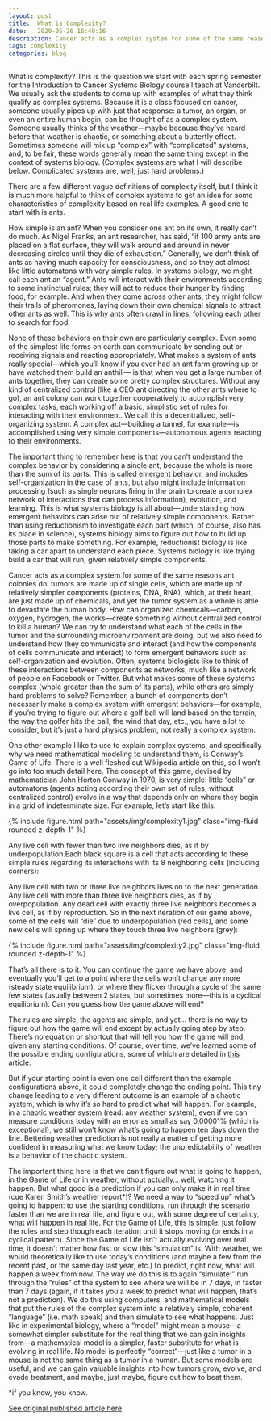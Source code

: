 ```yaml
---
layout: post
title:  What is Complexity?
date:   2020-05-26 16:40:16
description: Cancer acts as a complex system for some of the same reasons ant colonies do--tumors are made up of single cells, which are made up of relatively simpler components (proteins, DNA, RNA), which, at their heart, are just made up of chemicals, and yet the tumor system as a whole is able to devastate the human body.
tags: complexity
categories: blog
---
```


What is complexity? This is the question we start with each spring semester for the Introduction to Cancer Systems Biology course I teach at Vanderbilt. We usually ask the students to come up with examples of what they think qualify as complex systems. Because it is a class focused on cancer, someone usually pipes up with just that response: a tumor, an organ, or even an entire human begin, can be thought of as a complex system. Someone usually thinks of the weather—maybe because they’ve heard before that weather is chaotic, or something about a butterfly effect. Sometimes someone will mix up “complex” with “complicated” systems, and, to be fair, these words generally mean the same thing except in the context of systems biology. (Complex systems are what I will describe below. Complicated systems are, well, just hard problems.)

There are a few different vague definitions of complexity itself, but I think it is much more helpful to think of complex systems to get an idea for some characteristics of complexity based on real life examples. A good one to start with is ants.

How simple is an ant? When you consider one ant on its own, it really can’t do much. As Nigel Franks, an ant researcher, has said, “if 100 army ants are placed on a flat surface, they will walk around and around in never decreasing circles until they die of exhaustion.” Generally, we don’t think of ants as having much capacity for consciousness, and so they act almost like little automatons with very simple rules. In systems biology, we might call each ant an “agent.” Ants will interact with their environments according to some instinctual rules; they will act to reduce their hunger by finding food, for example. And when they come across other ants, they might follow their trails of pheromones, laying down their own chemical signals to attract other ants as well. This is why ants often crawl in lines, following each other to search for food.

None of these behaviors on their own are particularly complex. Even some of the simplest life forms on earth can communicate by sending out or receiving signals and reacting appropriately. What makes a system of ants really special—which you’ll know if you ever had an ant farm growing up or have watched them build an anthill— is that when you get a large number of ants together, they can create some pretty complex structures. Without any kind of centralized control (like a CEO ant directing the other ants where to go), an ant colony can work together cooperatively to accomplish very complex tasks, each working off a basic, simplistic set of rules for interacting with their environment. We call this a decentralized, self-organizing system. A complex act—building a tunnel, for example—is accomplished using very simple components—autonomous agents reacting to their environments.

The important thing to remember here is that you can’t understand the complex behavior by considering a single ant, because the whole is more than the sum of its parts. This is called emergent behavior, and includes self-organization in the case of ants, but also might include information processing (such as single neurons firing in the brain to create a complex network of interactions that can process information), evolution, and learning. This is what systems biology is all about—understanding how emergent behaviors can arise out of relatively simple components. Rather than using reductionism to investigate each part (which, of course, also has its place in science), systems biology aims to figure out how to build up those parts to make something. For example, reductionist biology is like taking a car apart to understand each piece. Systems biology is like trying build a car that will run, given relatively simple components.

Cancer acts as a complex system for some of the same reasons ant colonies do: tumors are made up of single cells, which are made up of relatively simpler components (proteins, DNA, RNA), which, at their heart, are just made up of chemicals, and yet the tumor system as a whole is able to devastate the human body. How can organized chemicals—carbon, oxygen, hydrogen, the works—create something without centralized control to kill a human? We can try to understand what each of the cells in the tumor and the surrounding microenvironment are doing, but we also need to understand how they communicate and interact (and how the components of cells communicate and interact) to form emergent behaviors such as self-organization and evolution. Often, systems biologists like to think of these interactions between components as networks, much like a network of people on Facebook or Twitter. But what makes some of these systems complex (whole greater than the sum of its parts), while others are simply hard problems to solve? Remember, a bunch of components don’t necessarily make a complex system with emergent behaviors—for example, if you’re trying to figure out where a golf ball will land based on the terrain, the way the golfer hits the ball, the wind that day, etc., you have a lot to consider, but it’s just a hard physics problem, not really a complex system.

One other example I like to use to explain complex systems, and specifically why we need mathematical modeling to understand them, is Conway’s Game of Life. There is a well fleshed out Wikipedia article on this, so I won’t go into too much detail here. The concept of this game, devised by mathematician John Horton Conway in 1970, is very simple: little “cells” or automatons (agents acting according their own set of rules, without centralized control) evolve in a way that depends only on where they begin in a grid of indeterminate size. For example, let’s start like this:

{% include figure.html path="assets/img/complexity1.jpg" class="img-fluid rounded z-depth-1" %}

<!-- <img src="{{ site.urlimg }}complexity1.jpg" alt=""> -->

Any live cell with fewer than two live neighbors dies, as if by underpopulation.Each black square is a cell that acts according to these simple rules regarding its interactions with its 8 neighboring cells (including corners):

Any live cell with two or three live neighbors lives on to the next generation.
Any live cell with more than three live neighbors dies, as if by overpopulation.
Any dead cell with exactly three live neighbors becomes a live cell, as if by reproduction.
So in the next iteration of our game above, some of the cells will “die” due to underpopulation (red cells), and some new cells will spring up where they touch three live neighbors (grey):

{% include figure.html path="assets/img/complexity2.jpg" class="img-fluid rounded z-depth-1" %}


That’s all there is to it. You can continue the game we have above, and eventually you’ll get to a point where the cells won’t change any more (steady state equilibrium), or where they flicker through a cycle of the same few states (usually between 2 states, but sometimes more—this is a cyclical equilibrium). Can you guess how the game above will end?

The rules are simple, the agents are simple, and yet… there is no way to figure out how the game will end except by actually going step by step. There’s no equation or shortcut that will tell you how the game will end, given any starting conditions. Of course, over time, we’ve learned some of the possible ending configurations, some of which are detailed in <a href='https://www.theguardian.com/science/alexs-adventures-in-numberland/2014/dec/15/the-game-of-life-a-beginners-guide
'>this article</a>.

But if your starting point is even one cell different than the example configurations above, it could completely change the ending point. This tiny change leading to a very different outcome is an example of a chaotic system, which is why it’s so hard to predict what will happen. For example, in a chaotic weather system (read: any weather system), even if we can measure conditions today with an error as small as say 0.00001% (which is exceptional), we still won’t know what’s going to happen ten days down the line. Bettering weather prediction is not really a matter of getting more confident in measuring what we know today; the unpredictability of weather is a behavior of the chaotic system.

The important thing here is that we can’t figure out what is going to happen, in the Game of Life or in weather, without actually… well, watching it happen. But what good is a prediction if you can only make it in real time (cue Karen Smith’s weather report*)? We need a way to “speed up” what’s going to happen: to use the starting conditions, run through the scenario faster than we are in real life, and figure out, with some degree of certainty, what will happen in real life. For the Game of Life, this is simple: just follow the rules and step though each iteration until it stops moving (or ends in a cyclical pattern). Since the Game of Life isn’t actually evolving over real time, it doesn’t matter how fast or slow this “simulation” is. With weather, we would theoretically like to use today’s conditions (and maybe a few from the recent past, or the same day last year, etc.) to predict, right now, what will happen a week from now. The way we do this is to again “simulate:” run through the “rules” of the system to see where we will be in 7 days, in faster than 7 days (again, if it takes you a week to predict what will happen, that’s not a prediction). We do this using computers, and mathematical models that put the rules of the complex system into a relatively simple, coherent “language” (i.e. math speak) and then simulate to see what happens. Just like in experimental biology, where a “model” might mean a mouse—a somewhat simpler substitute for the real thing that we can gain insights from—a mathematical model is a simpler, faster substitute for what is evolving in real life. No model is perfectly “correct”—just like a tumor in a mouse is not the same thing as a tumor in a human. But some models are useful, and we can gain valuable insights into how tumors grow, evolve, and evade treatment, and maybe, just maybe, figure out how to beat them.

*if you know, you know.

<a href='https://quarantalab.com/what-is-complexity/'>See original published article here</a>.